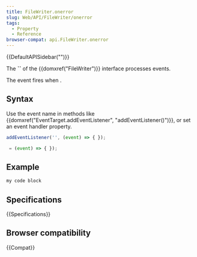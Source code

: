 ```yaml
---
title: FileWriter.onerror
slug: Web/API/FileWriter/onerror
tags:
  - Property
  - Reference
browser-compat: api.FileWriter.onerror
---
```

{{DefaultAPISidebar("")}}

The **``** of the {{domxref("FileWriter")}} interface processes  events.

The  event fires when .

## Syntax

Use the event name in methods like {{domxref("EventTarget.addEventListener", "addEventListener()")}}, or set an event handler property.

```js
addEventListener('', (event) => { });

 = (event) => { });
```

## Example

```js
my code block
```

## Specifications

{{Specifications}}

## Browser compatibility

{{Compat}}

